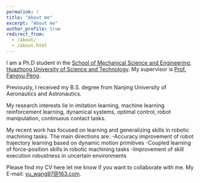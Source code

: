 ```yaml
---
permalink: /
title: "About me"
excerpt: "About me"
author_profile: true
redirect_from: 
  - /about/
  - /about.html
---
```


I am a Ph.D student in the [School of Mechanical Science and Engineering](http://english.mse.hust.edu.cn/), [Huazhong University of Science and Technology](http://english.hust.edu.cn/). My supervisor is [Prof. Fangyu Peng](http://english.mse.hust.edu.cn/info/1085/2053.htm). 

Previously, I received my B.S. degree from Nanjing University of Aeronautics and Astronautics.

My research interests lie in imitation learning, machine learning reinforcement learning, dynamical systems, optimal control, robot manipulation, continuous contact tasks.

My recent work has focused on learning and generalizing skills in robotic machining tasks. The main directions are:
-Accuracy improvement of robot trajectory learning based on dynamic motion primitives
-Coupled learning of force-position skills in robotic machining tasks
-Improvement of skill execution robustness in uncertain environments

Please find my CV here let me know if you want to collaborate with me. My E-mail: yu_wang97@163.com.
